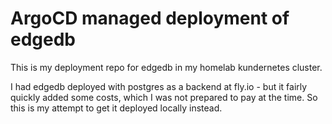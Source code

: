 # ArgoCD managed deployment of edgedb
This is my deployment repo for edgedb in my homelab kundernetes cluster.

I had edgedb deployed with postgres as a backend at fly.io - but it fairly quickly added some costs, which I was not prepared to pay at the time. 
So this is my attempt to get it deployed locally instead. 